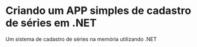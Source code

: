 # Criando um APP simples de cadastro de séries em .NET
 Um sistema de cadastro de séries na memória utilizando .NET
